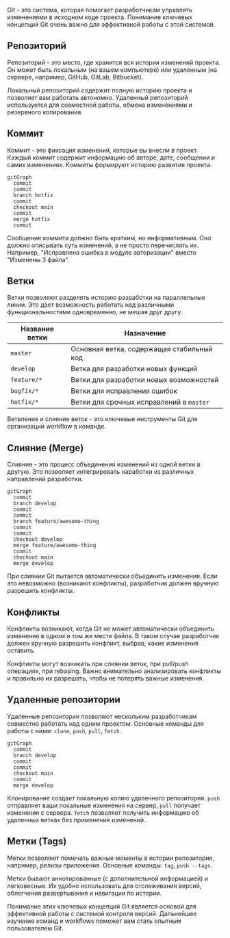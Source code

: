 Git - это система, которая помогает разработчикам управлять изменениями в исходном коде проекта. Понимание ключевых концепций Git очень важно для эффективной работы с этой системой.

## Репозиторий

Репозиторий - это место, где хранится вся история изменений проекта. Он может быть локальным (на вашем компьютере) или удаленным (на сервере, например, GitHub, GitLab, Bitbucket).

Локальный репозиторий содержит полную историю проекта и позволяет вам работать автономно. Удаленный репозиторий используется для совместной работы, обмена изменениями и резервного копирования.

## Коммит

Коммит - это фиксация изменений, которые вы внесли в проект. Каждый коммит содержит информацию об авторе, дате, сообщении и самих изменениях. Коммиты формируют историю развития проекта.

```mermaid
gitGraph
  commit
  commit
  branch hotfix
  commit
  checkout main
  commit
  merge hotfix
  commit
```

Сообщение коммита должно быть кратким, но информативным. Оно должно описывать суть изменений, а не просто перечислять их. Например, "Исправлена ошибка в модуле авторизации" вместо "Изменены 3 файла".

## Ветки

Ветки позволяют разделять историю разработки на параллельные линии. Это дает возможность работать над различными функциональностями одновременно, не мешая друг другу.

| Название ветки | Назначение                                |
| -------------- | ------------------------------------------ |
| `master`       | Основная ветка, содержащая стабильный код |
| `develop`      | Ветка для разработки новых функций        |
| `feature/*`    | Ветки для разработки новых возможностей   |
| `bugfix/*`     | Ветки для исправления ошибок              |
| `hotfix/*`     | Ветки для срочных исправлений в `master`  |

Ветвление и слияние веток - это ключевые инструменты Git для организации workflow в команде.

## Слияние (Merge)

Слияние - это процесс объединения изменений из одной ветки в другую. Это позволяет интегрировать наработки из различных направлений разработки.

```mermaid
gitGraph
  commit
  branch develop
  commit
  commit
  branch feature/awesome-thing
  commit
  commit
  checkout develop
  merge feature/awesome-thing
  commit
  checkout main
  merge develop
```

При слиянии Git пытается автоматически объединить изменения. Если это невозможно (возникают конфликты), разработчик должен вручную разрешить конфликты.

## Конфликты

Конфликты возникают, когда Git не может автоматически объединить изменения в одном и том же месте файла. В таком случае разработчик должен вручную разрешить конфликт, выбрав, какие изменения оставить.

Конфликты могут возникать при слиянии веток, при pull/push операциях, при rebasing. Важно внимательно анализировать конфликты и правильно их разрешать, чтобы не потерять важные изменения.

## Удаленные репозитории

Удаленные репозитории позволяют нескольким разработчикам совместно работать над одним проектом. Основные команды для работы с ними: `clone`, `push`, `pull`, `fetch`.

```mermaid
gitGraph
  commit
  branch develop
  commit
  commit
  checkout main
  commit
  merge develop
```

Клонирование создает локальную копию удаленного репозитория. `push` отправляет ваши локальные изменения на сервер, `pull` получает изменения с сервера. `fetch` позволяет получить информацию об удаленных ветках без применения изменений.

## Метки (Tags)

Метки позволяют помечать важные моменты в истории репозитория, например, релизы приложения. Основные команды: `tag`, `push --tags`.

Метки бывают аннотированные (с дополнительной информацией) и легковесные. Их удобно использовать для отслеживания версий, облегчения развертывания и навигации по истории.

Понимание этих ключевых концепций Git является основой для эффективной работы с системой контроля версий. Дальнейшее изучение команд и workflows поможет вам стать опытным пользователем Git.